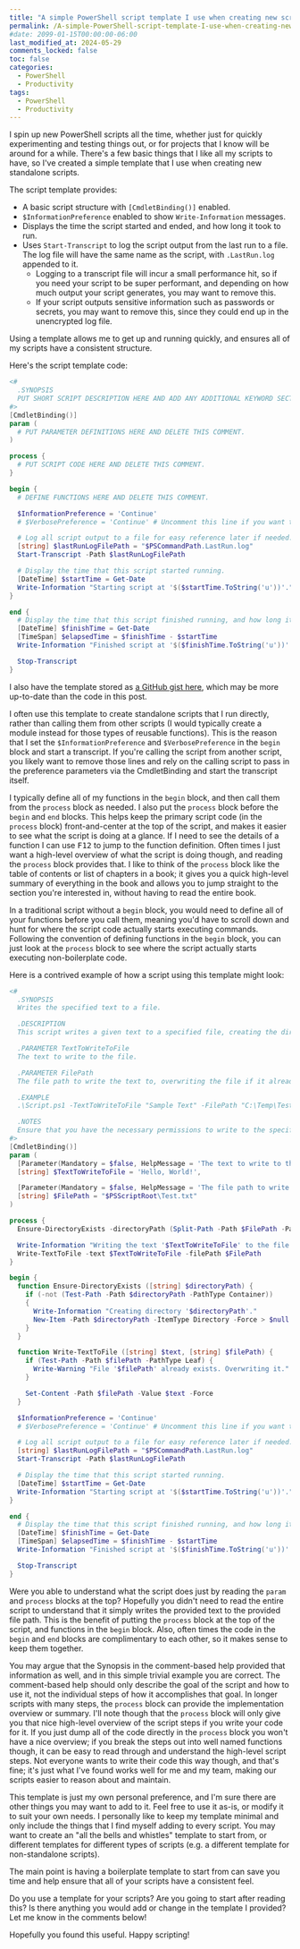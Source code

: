 ```yaml
---
title: "A simple PowerShell script template I use when creating new scripts"
permalink: /A-simple-PowerShell-script-template-I-use-when-creating-new-scripts/
#date: 2099-01-15T00:00:00-06:00
last_modified_at: 2024-05-29
comments_locked: false
toc: false
categories:
  - PowerShell
  - Productivity
tags:
  - PowerShell
  - Productivity
---
```


I spin up new PowerShell scripts all the time, whether just for quickly experimenting and testing things out, or for projects that I know will be around for a while.
There's a few basic things that I like all my scripts to have, so I've created a simple template that I use when creating new standalone scripts.

The script template provides:

- A basic script structure with `[CmdletBinding()]` enabled.
- `$InformationPreference` enabled to show `Write-Information` messages.
- Displays the time the script started and ended, and how long it took to run.
- Uses `Start-Transcript` to log the script output from the last run to a file.
  The log file will have the same name as the script, with `.LastRun.log` appended to it.
  - Logging to a transcript file will incur a small performance hit, so if you need your script to be super performant, and depending on how much output your script generates, you may want to remove this.
  - If your script outputs sensitive information such as passwords or secrets, you may want to remove this, since they could end up in the unencrypted log file.

Using a template allows me to get up and running quickly, and ensures all of my scripts have a consistent structure.

Here's the script template code:

```powershell
<#
  .SYNOPSIS
  PUT SHORT SCRIPT DESCRIPTION HERE AND ADD ANY ADDITIONAL KEYWORD SECTIONS AS NEEDED (.PARAMETER, .EXAMPLE, ETC.).
#>
[CmdletBinding()]
param (
  # PUT PARAMETER DEFINITIONS HERE AND DELETE THIS COMMENT.
)

process {
  # PUT SCRIPT CODE HERE AND DELETE THIS COMMENT.
}

begin {
  # DEFINE FUNCTIONS HERE AND DELETE THIS COMMENT.

  $InformationPreference = 'Continue'
  # $VerbosePreference = 'Continue' # Uncomment this line if you want to see verbose messages.

  # Log all script output to a file for easy reference later if needed.
  [string] $lastRunLogFilePath = "$PSCommandPath.LastRun.log"
  Start-Transcript -Path $lastRunLogFilePath

  # Display the time that this script started running.
  [DateTime] $startTime = Get-Date
  Write-Information "Starting script at '$($startTime.ToString('u'))'."
}

end {
  # Display the time that this script finished running, and how long it took to run.
  [DateTime] $finishTime = Get-Date
  [TimeSpan] $elapsedTime = $finishTime - $startTime
  Write-Information "Finished script at '$($finishTime.ToString('u'))'. Took '$elapsedTime' to run."

  Stop-Transcript
}
```

I also have the template stored as [a GitHub gist here](https://gist.github.com/deadlydog/d04b5d43170a90d8bc0143373d90010f), which may be more up-to-date than the code in this post.

I often use this template to create standalone scripts that I run directly, rather than calling them from other scripts (I would typically create a module instead for those types of reusable functions).
This is the reason that I set the `$InformationPreference` and `$VerbosePreference` in the `begin` block and start a transcript.
If you're calling the script from another script, you likely want to remove those lines and rely on the calling script to pass in the preference parameters via the CmdletBinding and start the transcript itself.

I typically define all of my functions in the `begin` block, and then call them from the `process` block as needed.
I also put the `process` block before the `begin` and `end` blocks.
This helps keep the primary script code (in the `process` block) front-and-center at the top of the script, and makes it easier to see what the script is doing at a glance.
If I need to see the details of a function I can use <kbd>F12</kbd> to jump to the function definition.
Often times I just want a high-level overview of what the script is doing though, and reading the `process` block provides that.
I like to think of the `process` block like the table of contents or list of chapters in a book; it gives you a quick high-level summary of everything in the book and allows you to jump straight to the section you're interested in, without having to read the entire book.

In a traditional script without a `begin` block, you would need to define all of your functions before you call them, meaning you'd have to scroll down and hunt for where the script code actually starts executing commands.
Following the convention of defining functions in the `begin` block, you can just look at the `process` block to see where the script actually starts executing non-boilerplate code.

Here is a contrived example of how a script using this template might look:

```powershell
<#
  .SYNOPSIS
  Writes the specified text to a file.

  .DESCRIPTION
  This script writes a given text to a specified file, creating the directory if it doesn't exist.

  .PARAMETER TextToWriteToFile
  The text to write to the file.

  .PARAMETER FilePath
  The file path to write the text to, overwriting the file if it already exists.

  .EXAMPLE
  .\Script.ps1 -TextToWriteToFile "Sample Text" -FilePath "C:\Temp\Test.txt"

  .NOTES
  Ensure that you have the necessary permissions to write to the specified file path.
#>
[CmdletBinding()]
param (
  [Parameter(Mandatory = $false, HelpMessage = 'The text to write to the file.')]
  [string] $TextToWriteToFile = 'Hello, World!',

  [Parameter(Mandatory = $false, HelpMessage = 'The file path to write the text to.')]
  [string] $FilePath = "$PSScriptRoot\Test.txt"
)

process {
  Ensure-DirectoryExists -directoryPath (Split-Path -Path $FilePath -Parent)

  Write-Information "Writing the text '$TextToWriteToFile' to the file '$FilePath'."
  Write-TextToFile -text $TextToWriteToFile -filePath $FilePath
}

begin {
  function Ensure-DirectoryExists ([string] $directoryPath) {
    if (-not (Test-Path -Path $directoryPath -PathType Container))
    {
      Write-Information "Creating directory '$directoryPath'."
      New-Item -Path $directoryPath -ItemType Directory -Force > $null
    }
  }

  function Write-TextToFile ([string] $text, [string] $filePath) {
    if (Test-Path -Path $filePath -PathType Leaf) {
      Write-Warning "File '$filePath' already exists. Overwriting it."
    }

    Set-Content -Path $filePath -Value $text -Force
  }

  $InformationPreference = 'Continue'
  # $VerbosePreference = 'Continue' # Uncomment this line if you want to see verbose messages.

  # Log all script output to a file for easy reference later if needed.
  [string] $lastRunLogFilePath = "$PSCommandPath.LastRun.log"
  Start-Transcript -Path $lastRunLogFilePath

  # Display the time that this script started running.
  [DateTime] $startTime = Get-Date
  Write-Information "Starting script at '$($startTime.ToString('u'))'."
}

end {
  # Display the time that this script finished running, and how long it took to run.
  [DateTime] $finishTime = Get-Date
  [TimeSpan] $elapsedTime = $finishTime - $startTime
  Write-Information "Finished script at '$($finishTime.ToString('u'))'. Took '$elapsedTime' to run."

  Stop-Transcript
}
```

Were you able to understand what the script does just by reading the `param` and `process` blocks at the top?
Hopefully you didn't need to read the entire script to understand that it simply writes the provided text to the provided file path.
This is the benefit of putting the `process` block at the top of the script, and functions in the `begin` block.
Also, often times the code in the `begin` and `end` blocks are complimentary to each other, so it makes sense to keep them together.

You may argue that the Synopsis in the comment-based help provided that information as well, and in this simple trivial example you are correct.
The comment-based help should only describe the goal of the script and how to use it, not the individual steps of how it accomplishes that goal.
In longer scripts with many steps, the `process` block can provide the implementation overview or summary.
I'll note though that the `process` block will only give you that nice high-level overview of the script steps if you write your code for it.
If you just dump all of the code directly in the `process` block you won't have a nice overview; if you break the steps out into well named functions though, it can be easy to read through and understand the high-level script steps.
Not everyone wants to write their code this way though, and that's fine; it's just what I've found works well for me and my team, making our scripts easier to reason about and maintain.

This template is just my own personal preference, and I'm sure there are other things you may want to add to it.
Feel free to use it as-is, or modify it to suit your own needs.
I personally like to keep my template minimal and only include the things that I find myself adding to every script.
You may want to create an "all the bells and whistles" template to start from, or different templates for different types of scripts (e.g. a different template for non-standalone scripts).

The main point is having a boilerplate template to start from can save you time and help ensure that all of your scripts have a consistent feel.

Do you use a template for your scripts?
Are you going to start after reading this?
Is there anything you would add or change in the template I provided?
Let me know in the comments below!

Hopefully you found this useful.
Happy scripting!
